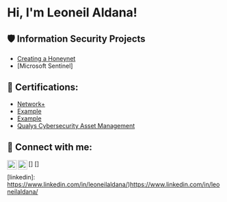 <h1>Hi, I'm Leoneil Aldana! <a href="https://www.linkedin.com/in/leoneilaldana/"> </a>

 
<h2>🛡️ Information Security Projects</h2>
 
- [Creating a Honeynet](Link)
- [Microsoft Sentinel]

<h2>📜 Certifications:</h2>
 
  - [Network+](Link)
  - [Example](Link)
  - [Example](Link)
  - [Qualys Cybersecurity Asset Management](Link)

<h2> 🤳 Connect with me:</h2>
 
[<img align="left" alt="yourname | Twitter" width="22px" src="https://cdn.jsdelivr.net/npm/simple-icons@v3/icons/twitter.svg" />]
[<img align="left" alt="yourname | LinkedIn" width="22px" src="https://cdn.jsdelivr.net/npm/simple-icons@v3/icons/linkedin.svg" />]
 
[linkedin]: https://www.linkedin.com/in/leoneilaldana/)https://www.linkedin.com/in/leoneilaldana/
